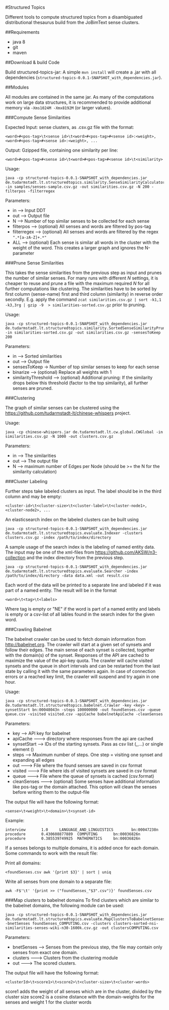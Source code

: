 #Structured Topics

Different tools to compute structured topics from a disambiguated distributional thesaurus build from the JoBimText sense clusters.

##Requirements

 - java 8
 - git
 - maven
 
##Download & build Code


Build structured-topics-jar:
A simple `mvn install` will create a .jar with all dependencies (`structured-topics-0.0.1-SNAPSHOT_with_dependencies.jar`).

##Modules

All modules are contained in the same jar. As many of the computations work on large data structures, it is recommended to provide additional memory via `-Xms1024M -Xmx8192M` (or larger values).

###Compute Sense Similarities

Expected Input: sense clusters, as .csv.gz file with the format:

```
<word>#<pos-tag>\t<sense id>\t<word>#<pos-tag>#<sense id>:<weight>, <word>#<pos-tag>#<sense id>:<weight>, ...
```

Output: Gzipped file, containing one similarity per line:

```
<word>#<pos-tag>#<sense id>\t<word>#<pos-tag>#<sense id>\t<similarity>
```

Usage:

```
java -cp structured-topics-0.0.1-SNAPSHOT_with_dependencies.jar de.tudarmstadt.lt.structuredtopics.similarity.SenseSimilarityCalculator -in samples/senses-sample.csv.gz -out similarities.csv.gz -N 200 -filterpos -filterregex
```

Parameters:

 - in --> Input DDT
 - out --> Output file
 - N --> Number of top similar senses to be collected for each sense
 - filterpos --> (optional) All senses and words are filtered by pos-tag
 - filterregex --> (optional) All senses and words are filtered by the regex `".*[a-zA-Z]+.*"`
 - ALL --> (optional) Each sense is similar all words in the cluster with the weight of the word. This creates a larger graph and ignores the N-parameter
 
###Prune Sense Similarities

This takes the sense similarities from the previous step as input and prunes the number of similar senses.
For many runs with different _N_ settings, it is cheaper to reuse and prune a file with the maximum required _N_ for all further computations like clustering.
The similarities have to be sorted by first column (sense-name) first and third column (similarity) in reverse order secondly.
E.g. apply the command `zcat similarities.csv.gz | sort -k1,1 -k3,3rg | gzip -9  > similarities-sorted.csv.gz` prior to pruning.

Usage:

```
java -cp structured-topics-0.0.1-SNAPSHOT_with_dependencies.jar de.tudarmstadt.lt.structuredtopics.similarity.SortedSenseSimilarityPruner -in similarities-sorted.csv.gz -out similarities.csv.gz -sensesToKeep 200
```

Parameters:

 - in --> Sorted similarities
 - out --> Output file
 - sensesToKeep -> Number of top similar senses to keep for each sense
 - binarize --> (optional) Replace all weights with 1
 - similarityThreshold --> (optional) Additional pruning: If the similarity drops below this threshold (factor to the top similarity), all further senses are pruned.
 
###Clustering
 
The graph of similar senses can be clustered using the <https://github.com/tudarmstadt-lt/chinese-whispers> project.
 
Usage:

```
java -cp chinese-whispers.jar de.tudarmstadt.lt.cw.global.CWGlobal -in similarities.csv.gz -N 1000 -out clusters.csv.gz
```

Parameters:

 - in --> The similarities
 - out --> The output file
 - N --> maximum number of Edges per Node (should be >= the N for the similarity calculation)
 
###Cluster Labeling
 
Further steps take labeled clusters as input. The label should be in the third column and may be empty:

```
<cluster-id>\t<cluster-size>\t<cluster-label>\t<cluster-node1>, <cluster-node2>, ... 
```

An elasticsearch index on the labeled clusters can be built using

```
java -cp structured-topics-0.0.1-SNAPSHOT_with_dependencies.jar de.tudarmstadt.lt.structuredtopics.evaluate.Indexer -clusters clusters.csv.gz -index /path/to/index/directory
```

A sample usage of the search index is the labeling of named entity data. The input may be one of the xml-files from <https://github.com/AKSW/n3-collection> and the index directory from the previous step.

```
java -cp structured-topics-0.0.1-SNAPSHOT_with_dependencies.jar de.tudarmstadt.lt.structuredtopics.evaluate.Searcher -index /path/to/index/directory -data data.xml -out result.csv
```

Each word of the data will be printed to a separate line and labeled if it was part of a named entity.
The result will be in the format

```
<word>\t<tag>\t<labels>
```
Where tag is empty or "NE" if the word is part of a named entity and labels is empty or a csv-list of all lables found in the search index for the given word.

###Crawling Babelnet

The babelnet crawler can be used to fetch domain information from <http://babelnet.org>.
The crawler will start at a given set of synsets and follow their edges.
The main sense of each synset is collected, together with the domain(s) of the synset.
Responses of the API are cached to maximize the value of the api-key quota.
The crawler will cache visited synsets and the queue in short intervals and can be restarted from the last state by calling it with the same parameters again. In case of connection errors or a reached key limit, the crawler will suspend and try again in one hour.

Usage:

```
java -cp structured-topics-0.0.1-SNAPSHOT_with_dependencies.jar de.tudarmstadt.lt.structuredtopics.babelnet.Crawler -key <key> -synsetStart bn:00048043n -steps 100000000 -out foundSenses.csv -queue queue.csv -visited visited.csv -apiCache babelnetApiCache -cleanSenses
```

Parameters:

 - key --> API key for babelnet
 - apiCache ---> directory where responses from the api are cached
 - synsetStart --> IDs of the starting synsets. Pass as csv list (<id1>,<id2>,...) or single element (<id1>)
 - steps --> Maximum number of steps. One step = visiting one synset and expanding all edges
 - out ---> File where the found senses are saved in csv format
 - visited ---> File where ids of visited synsets are saved in csv format
 - queue ---> File where the queue of synsets is cached (csv.format)
 - cleanSenses ---> (optional) Some senses have additional information like pos-tag or the domain attached. This option will clean the senses before writing them to the output-file
 
The output file will have the following format:
```
<sense>\t<weight>\t<domain>\t<synset-id>
```

Example:

```
interview       1.0     LANGUAGE_AND_LINGUISTICS        bn:00047238n
procedure       0.430608877889  COMPUTING       bn:00036826n
procedure       0.385539749925  MATHEMATICS     bn:00036826n
```

If a senses belongs to multiple domains, it is added once for each domain.
Some commands to work with the result file:

Print all domains:

```
<foundSenses.csv awk '{print $3}' | sort | uniq
```

Write all senses from one domain to a separate file:

```
awk -F$'\t' '{print >> ("foundSenses_"$3".csv")}' foundSenses.csv
```

###Map clusters to babelnet domains
To find clusters which are similar to the babelnet domains, the following module can be used:

```
java -cp structured-topics-0.0.1-SNAPSHOT_with_dependencies.jar de.tudarmstadt.lt.structuredtopics.evaluate.MapClustersToBabelnetSenses -bnetSenses foundSenses_COMPUTING.csv -clusters clusters-sorted-nsi-similarities-senses-wiki-n30-1600k.csv.gz -out clustersCOMPUTING.csv
```

Parameters:

 - bnetSenses --> Senses from the previous step, the file may contain only senses from exact one domain.
 - clusters ---> Clusters from the clustering module
 - out ---> The scored clusters.
 
The output file will have the following format:
```
<clusterId>\t<score1>\t<score2>\t<cluster-size>\t<cluster-words>
```

score1 adds the weight of all senses which are in the cluster, divided by the cluster size
score2 is a cosine distance with the domain-weights for the senses and weight 1 for the cluster words
